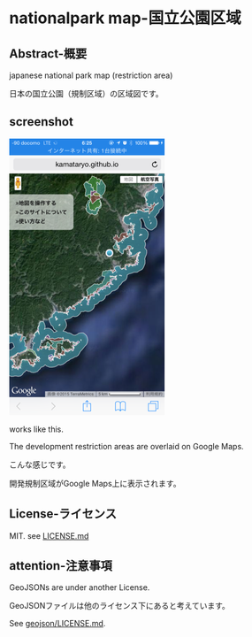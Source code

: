 # nationalpark map-国立公園区域

## Abstract-概要
japanese national park map (restriction area)

日本の国立公園（規制区域）の区域図です。

## screenshot
![screen shot](screenshot.png)

works like this.

The development restriction areas are overlaid on Google Maps.

こんな感じです。

開発規制区域がGoogle Maps上に表示されます。

## License-ライセンス
MIT. see [LICENSE.md](LICENSE.md)

## attention-注意事項
GeoJSONs are under another License.

GeoJSONファイルは他のライセンス下にあると考えています。

See [geojson/LICENSE.md](geojson/LICENSE.md).
